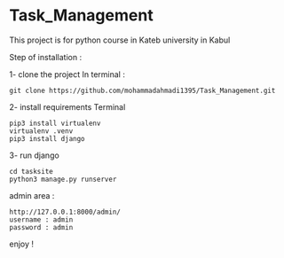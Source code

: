 # Task_Management
This project is for python course in Kateb university in Kabul

Step of installation : 

1- clone the project 
In terminal :
```
git clone https://github.com/mohammadahmadi1395/Task_Management.git
```

2- install requirements 
Terminal
```
pip3 install virtualenv
virtualenv .venv
pip3 install django
```

3- run django
```
cd tasksite
python3 manage.py runserver
```

admin area :
```
http://127.0.0.1:8000/admin/
username : admin
password : admin
```


enjoy !
